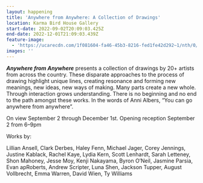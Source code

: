 ```yaml
---
layout: happening
title: 'Anywhere from Anywhere: A Collection of Drawings'
location: Karma Bird House Gallery
start-date: 2022-09-02T20:09:03.425Z
end-date: 2022-12-01T21:09:03.439Z
feature-image:
  - 'https://ucarecdn.com/1f081604-fa46-45b3-8216-fed1fe42d292~1/nth/0/'
images: ''
---
```

_**Anywhere from Anywhere**_ presents a collection of drawings by 20+ artists from across the country. These disparate approaches to the process of drawing highlight unique lines, creating resonance and forming new meanings, new ideas, new ways of making. Many parts create a new whole. Through interaction grows understanding. There is no beginning and no end to the path amongst these works. In the words of Anni Albers, “You can go anywhere from anywhere”.

On view September 2 through December 1st. Opening reception September 2 from 6–9pm

Works by:

Lillian Ansell, Clark Derbes, Haley Fenn, Michael Jager, Corey Jennings, Justine Kablack, Rachel Kaye, Lydia Kern, Scott Lenhardt, Sarah Letteney, Shon Mahoney, Jesse Moy, Kenji Nakayama, Byron O’Neil, Jasmine Parsia, Evan apRoberts, Andrew Scripter, Luna Shen, Jackson Tupper, August Vollbrecht, Emma Warren, David Wien, Ty Williams
